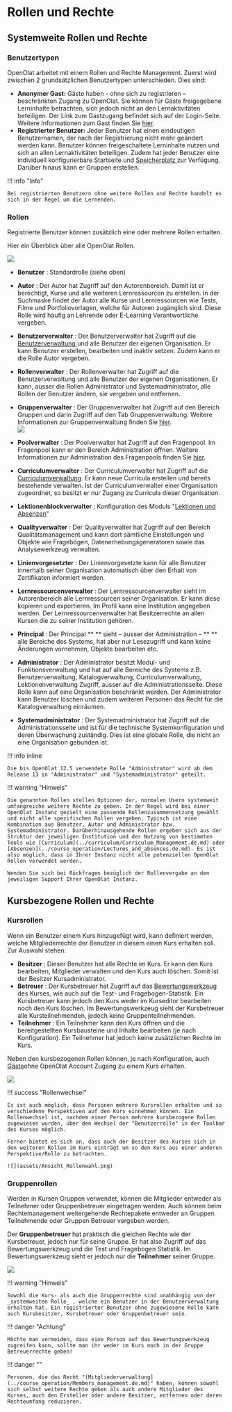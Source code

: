 # Rollen und Rechte
  

## Systemweite Rollen und Rechte

### Benutzertypen

OpenOlat arbeitet mit einem Rollen und Rechte Management. Zuerst wird zwischen 2 grundsätzlichen Benutzertypen unterschieden. Dies sind:

  *  **Anonymer Gast:** Gäste haben - ohne sich zu registrieren – beschränkten Zugang zu OpenOlat. Sie können für Gäste freigegebene Lerninhalte betrachten, sich jedoch nicht an den Lernaktivitäten beteiligen. Der Link zum Gastzugang befindet sich auf der Login-Seite. Weitere Informationen zum Gast finden Sie [hier](Guest_access.de.md).
  *  **Registrierter Benutzer:** Jeder Benutzer hat einen eindeutigen Benutzernamen, der nach der Registrierung nicht mehr geändert werden kann. Benutzer können freigeschaltete Lerninhalte nutzen und sich an allen Lernaktivitäten beteiligen. Zudem hat jeder Benutzer eine individuell konfigurierbare Startseite und [Speicherplatz ](../personal/Personal_folders.de.md)zur Verfügung. Darüber hinaus kann er Gruppen erstellen.

!!! info "Info"

    Bei registrierten Benutzern ohne weitere Rollen und Rechte handelt es sich in der Regel um die Lernenden.

### Rollen

Registrierte Benutzer können zusätzlich eine oder mehrere Rollen erhalten.

Hier ein Überblick über alle OpenOlat Rollen.

![](assets/Rollen14.png)  

  *  **Benutzer** : Standardrolle (siehe oben)
  *  **Autor** : Der Autor hat Zugriff auf den Autorenbereich. Damit ist er berechtigt, Kurse und alle weiteren Lernressourcen zu erstellen. In der Suchmaske findet der Autor alle Kurse und Lernressourcen wie Tests, Filme und Portfoliovorlagen, welche für Autoren zugänglich sind. Diese Rolle wird häufig an Lehrende oder E-Learning Verantwortliche vergeben.
  *  **Benutzerverwalter** : Der Benutzerverwalter hat Zugriff auf die [Benutzerverwaltung ](Benutzerverwaltung.html)und alle Benutzer der eigenen Organisation. Er kann Benutzer erstellen, bearbeiten und inaktiv setzen. Zudem kann er die Rolle Autor vergeben.
  *  **Rollenverwalter** : Der Rollenverwalter hat Zugriff auf die Benutzerverwaltung und alle Benutzer der eigenen Organisationen. Er kann, ausser die Rollen Administrator und Systemadministrator, alle Rollen der Benutzer ändern, sie vergeben und entfernen.
  *  **Gruppenverwalter** : Der Gruppenverwalter hat Zugriff auf den Bereich Gruppen und darin Zugriff auf den Tab Gruppenverwaltung. Weitere Informationen zur Gruppenverwaltung finden Sie [hier](https://confluence.openolat.org/display/OO131DE/Gruppenverwaltung).   
![](assets/DE_Gruppenverwalter.png)

  *  **Poolverwalter** : Der Poolverwalter hat Zugriff auf den Fragenpool. Im Fragenpool kann er den Bereich Administration öffnen. Weitere Informationen zur Administration des Fragenpools finden Sie [hier](https://confluence.openolat.org/display/OO131DE/Fragenpool+Administration).
  *  **Curriculumverwalter** : Der Curriculumverwalter hat Zugriff auf die [Curriculumverwaltung](../curriculum/Curriculum_Management.de.md). Er kann neue Curricula erstellen und bereits bestehende verwalten. Ist der Curriculumverwalter einer Organisation zugeordnet, so besitzt er nur Zugang zu Curricula dieser Organisation.  

  *  **Lektionenblockverwalter** : Konfiguration des Moduls "[Lektionen und Absenzen](../course_operation/Lectures_and_absences.de.md)"  

  *  **Qualityverwalter** : Der Qualityverwalter hat Zugriff auf den Bereich Qualitätsmanagement und kann dort sämtliche Einstellungen und Objekte wie Fragebögen, Datenerhebungsgeneratoren sowie das Analysewerkzeug verwalten.
  *  **Linienvorgesetzter** : Der Linienvorgesetzte kann für alle Benutzer innerhalb seiner Organisation automatisch über den Erhalt von Zertifikaten informiert werden.
  *  **Lernressourcenverwalter** : Der Lernressourcenverwalter sieht im Autorenbereich alle Lernressourcen seiner Organisation. Er kann diese kopieren und exportieren. Im Profil kann eine Institution angegeben werden. Der Lernressourcenverwalter hat Besitzerrechte an allen Kursen die zu seiner Institution gehören.
  *  **Principal** : Der Principal ** ** sieht – ausser der Administration – ** ** alle Bereiche des Systems, hat aber nur Lesezugriff und kann keine Änderungen vornehmen, Objekte bearbeiten etc.   

  *  **Administrator** : Der Administrator besitzt Modul- und Funktionsverwaltung und hat auf alle Bereiche des Systems z.B.  Benutzerverwaltung, Katalogverwaltung, Curriculumverwaltung, Lektionenverwaltung Zugriff, ausser auf die Administrationsseite. Diese Rolle kann auf eine Organisation beschränkt werden. Der Administrator kann Benutzer löschen und zudem weiteren Personen das Recht für die Katalogverwaltung einräumen.
  *  **Systemadministrator** : Der Systemadministrator hat Zugriff auf die Administrationsseite und ist für die technische Systemkonfiguration und deren Überwachung zuständig. Dies ist eine globale Rolle, die nicht an eine Organisation gebunden ist.

  

!!! info inline

    Die bis OpenOlat 12.5 verwendete Rolle "Administrator" wird ab dem Release 13 in "Administrator" und "Systemadministrator" geteilt.


!!! warning "Hinweis"

    Die genannten Rollen stellen Optionen dar, normalen Usern systemweit umfangreiche weitere Rechte zu geben. In der Regel wird bei einer OpenOlat Instanz gezielt eine passende Rollenzusammensetzung gewählt und nicht alle spezifischen Rollen vergeben. Typisch ist eine Kombination aus Benutzer, Autor und Administrator bzw. Systemadministrator. Darüberhinausgehende Rollen ergeben sich aus der Struktur der jeweiligen Institution und der Nutzung von bestimmten Tools wie [Curriculum](../curriculum/Curriculum_Management.de.md) oder [Absenzen](../course_operation/Lectures_and_absences.de.md). Es ist also möglich, dass in Ihrer Instanz nicht alle potenziellen OpenOlat Rollen verwendet werden. 
    
    Wenden Sie sich bei Rückfragen bezüglich der Rollenvergabe an den jeweiligen Support Ihrer OpenOlat Instanz.

## Kursbezogene Rollen und Rechte

### Kursrollen

Wenn ein Benutzer einem Kurs hinzugefügt wird, kann definiert werden, welche
Mitgliederrechte der Benutzer in diesem einen Kurs erhalten soll. Zur Auswahl stehen:

  *  **Besitzer** : Dieser Benutzer hat alle Rechte im Kurs. Er kann den Kurs bearbeiten, Mitglieder verwalten und den Kurs auch löschen. Somit ist der Besitzer Kursadministrator.
  *  **Betreuer** : Der Kursbetreuer hat Zugriff auf das [Bewertungswerkzeug ](../course_operation/Assessment_tool_-_overview.de.md)des Kurses, wie auch auf die Test- und Fragebogen-Statistik. Ein Kursbetreuer kann jedoch den Kurs weder im Kurseditor bearbeiten noch den Kurs löschen. Im Bewertungswerkzeug sieht der Kursbetreuer alle Kursteilnehmenden, jedoch keine Gruppenteilnehmenden.
  *  **Teilnehmer** : Ein Teilnehmer kann den Kurs öffnen und die bereitgestellten Kursbausteine und Inhalte bearbeiten (je nach Konfiguration). Ein Teilnehmer hat jedoch keine zusätzlichen Rechte im Kurs.

Neben den kursbezogenen Rollen können, je nach Konfiguration, auch [Gäste](Guest_access.de.md)ohne OpenOlat Account Zugang zu einem Kurs erhalten.

![](assets/de_kursrechte.png)

!!! success "Rollenwechsel"

    Es ist auch möglich, dass Personen mehrere Kursrollen erhalten und so verschiedene Perspektiven auf den Kurs einnehmen können. Ein Rollenwechsel ist, nachdem einer Person mehrere kursbezogene Rollen zugewiesen wurden, über den Wechsel der "Benutzerrolle" in der Toolbar des Kurses möglich.
    
    Ferner bietet es sich an, dass auch der Besitzer des Kurses sich in den weiteren Rollen im Kurs einträgt um so den Kurs aus einer anderen Perspektive/Rolle zu betrachten.

    ![](assets/Ansicht_Rollenwahl.png) 


### Gruppenrollen

Werden in Kursen Gruppen verwendet, können die Mitglieder entweder als Teilnehmer oder Gruppenbetreuer eingetragen werden. Auch können beim Rechtemanagement weitergehende Rechtepakete entweder an Gruppen Teilnehmende oder Gruppen Betreuer vergeben werden.

Der  **Gruppenbetreuer**  hat praktisch die gleichen Rechte wie der Kursbetreuer, jedoch nur für seine Gruppe. Er hat also Zugriff auf das Bewertungswerkzeug und die Test und Fragebogen Statistik. Im Bewertungswerkzeug sieht er jedoch nur die  **Teilnehmer**  seiner Gruppe.

![](assets/Mitgliederverwaltung_Rechte.png)

!!! warning "Hinweis"

    Sowohl die Kurs- als auch die Gruppenrechte sind unabhängig von der _systemweiten Rolle_ , welche ein Benutzer in der Benutzerverwaltung erhalten hat. Ein registrierter Benutzer ohne zugewiesene Rolle kann auch Kursbesitzer, Kursbetreuer oder Gruppenbetreuer sein.

!!! danger "Achtung"

    Möchte man vermeiden, dass eine Person auf das Bewertungswerkzeug zugreifen kann, sollte man ihr weder im Kurs noch in der Gruppe Betreuerrechte geben!

!!! danger ""

    Personen, die das Recht "[Mitgliederverwaltung](../course_operation/Members_management.de.md)" haben, können sowohl sich selbst weitere Rechte geben als auch andere Mitglieder des Kurses, auch den Ersteller oder andere Besitzer, entfernen oder deren Rechteumfang reduzieren.

